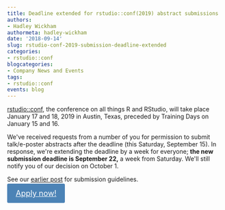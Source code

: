```yaml
---
title: Deadline extended for rstudio::conf(2019) abstract submissions
authors: 
- Hadley Wickham
authormeta: hadley-wickham
date: '2018-09-14'
slug: rstudio-conf-2019-submission-deadline-extended
categories:
- rstudio::conf
blogcategories:
- Company News and Events
tags:
- rstudio::conf
events: blog
---
```



[rstudio::conf](https://www.rstudio.com/conference/), the conference on all things R and RStudio, will take place January 17 and 18, 2019 in Austin, Texas, preceded by Training Days on January 15 and 16.

We've received requests from a number of you for permission to submit talk/e-poster abstracts after the deadline (this Saturday, September 15). In response, we're extending the deadline by a week for everyone; **the new submission deadline is September 22,** a week from Saturday. We'll still notify you of our decision on October 1.

See our [earlier post](https://blog.rstudio.com/2018/08/20/rstudio-conf-2019-contributed-talks-eposters/) for submission guidelines.

<a href="https://goo.gl/forms/zMI5Jcy4FpU6X7Sb2" button type="button"  style= "padding: 12px 20px; border: none; font-size: 18px; border-radius: 3px; cursor: pointer; background-color: #4c83b6; color: #fff; box-shadow: 0, 1px, 3px, 0px, rgba(0,0,0,0.10);">Apply now!</a>

